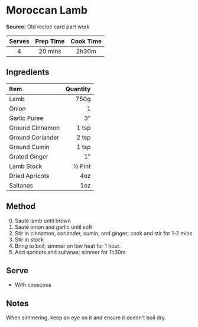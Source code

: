 # Moroccan Lamb
**Source:** Old recipe card part work

Serves|Prep Time|Cook Time
:-:|:-:|:-:
4|20 mins|2h30m

## Ingredients
Item|Quantity
:--|--:
Lamb|750g
Onion|1
Garlic Puree|3"
Ground Cinnamon|1 tsp
Ground Coriander|2 tsp
Ground Cumin|1 tsp
Grated Ginger|1"
Lamb Stock|½ Pint
Dried Apricots|4oz
Saltanas|1oz

## Method
0) Sauté lamb until brown
0) Sauté onion and garlic until soft
0) Stir in cinnamon, coriander, cumin, and ginger; cook and stir for 1-2 mins
0) Stir in stock
0) Bring to boil; simmer on low heat for 1 hour.
0) Add apricots and sultanas; simmer for 1h30m

## Serve
- With couscous

## Notes
When simmering, keep an eye on it and ensure it doesn't boil dry.